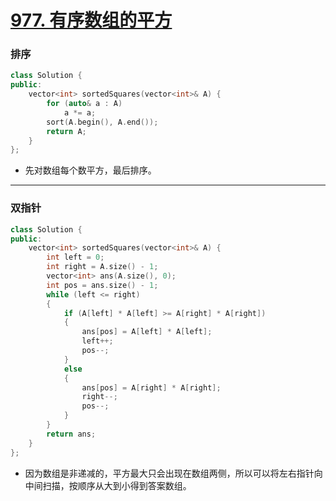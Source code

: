 # [977. 有序数组的平方](https://leetcode-cn.com/problems/squares-of-a-sorted-array/)

### 排序

```cpp
class Solution {
public:
    vector<int> sortedSquares(vector<int>& A) {
        for (auto& a : A)
            a *= a;
        sort(A.begin(), A.end());
        return A;
    }
};
```

- 先对数组每个数平方，最后排序。

---

### 双指针

```cpp
class Solution {
public:
    vector<int> sortedSquares(vector<int>& A) {
        int left = 0;
        int right = A.size() - 1;
        vector<int> ans(A.size(), 0);
        int pos = ans.size() - 1;
        while (left <= right)
        {
            if (A[left] * A[left] >= A[right] * A[right])
            {
                ans[pos] = A[left] * A[left];
                left++;
                pos--;
            }
            else
            {
                ans[pos] = A[right] * A[right];
                right--;
                pos--;
            }
        }
        return ans;
    }
};
```

- 因为数组是非递减的，平方最大只会出现在数组两侧，所以可以将左右指针向中间扫描，按顺序从大到小得到答案数组。